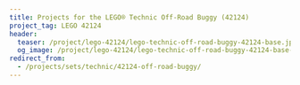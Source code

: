 ```yaml
---
title: Projects for the LEGO® Technic Off-Road Buggy (42124)
project_tag: LEGO 42124
header:
  teaser: /project/lego-42124/lego-technic-off-road-buggy-42124-base.jpg
  og_image: /project/lego-42124/lego-technic-off-road-buggy-42124-base-og.jpg
redirect_from:
  - /projects/sets/technic/42124-off-road-buggy/
---
```

